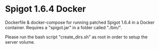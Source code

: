 # Spigot 1.6.4 Docker

Dockerfile & docker-compose for running patched Spigot 1.6.4 in a Docker container.
Requires a "spigot.jar" in a folder called "./bin/".

Please run the bash script "create_dirs.sh" as root in order to setup the server volume.